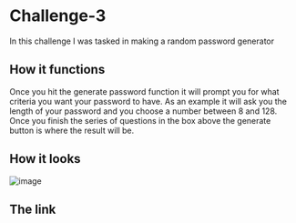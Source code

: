 # Challenge-3

In this challenge I was tasked in making a random password generator

## How it functions
Once you hit the generate password function it will prompt you for what criteria you want your password to have.
As an example it will ask you the length of your password and you choose a number between 8 and 128.
Once you finish the series of questions in the box above the generate button is where the result will be.

## How it looks
![image](https://github.com/Double-D1/Challenge-3/assets/135985399/16256995-a78b-4cd1-8134-8b82e287b4ee)

## The link
